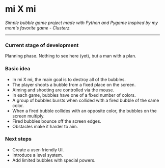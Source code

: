 # mi X mi
*Simple bubble game project made with Python and Pygame*
*Inspired by my mom's favorite game - Clusterz.*

---

### Current stage of development
Planning phase. Nothing to see here (yet), but a man with a plan.

### Basic idea
* In mi X mi, the main goal is to destroy all of the bubbles.
* The player shoots a bubble from a fixed place on the screen.
* Aiming and shooting are controlled via the mouse.
* In each game, bubbles have one of a fixed number of colors.
* A group of bubbles bursts when collided with a fired bubble of the same color.
* When a fired bubble collides with an opposite color, the bubbles on the screen multiply.
* Fired bubbles bounce off the screen edges.
* Obstacles make it harder to aim.

### Next steps
* Create a user-friendly UI.
* Introduce a level system.
* Add limited bubbles with special powers.